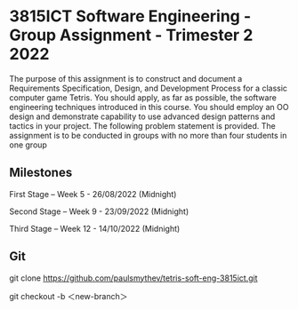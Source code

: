 # 3815ICT Software Engineering - Group Assignment - Trimester 2 2022

The purpose of this assignment is to construct and document a Requirements
Specification, Design, and Development Process for a classic computer game Tetris. You
should apply, as far as possible, the software engineering techniques introduced in this
course. You should employ an OO design and demonstrate capability to use advanced
design patterns and tactics in your project. The following problem statement is provided.
The assignment is to be conducted in groups with no more than four students in one
group

## Milestones
First Stage – Week 5 - 26/08/2022 (Midnight)

Second Stage – Week 9 - 23/09/2022 (Midnight)

Third Stage – Week 12 -  14/10/2022 (Midnight)

## Git
git clone https://github.com/paulsmythev/tetris-soft-eng-3815ict.git

git checkout -b ＜new-branch＞
